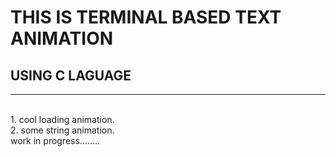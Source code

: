 # THIS IS TERMINAL BASED TEXT ANIMATION
## USING C LAGUAGE
---
<br>
1. cool loading animation.
<br>
2. some string animation.
<br>
work in progress........
